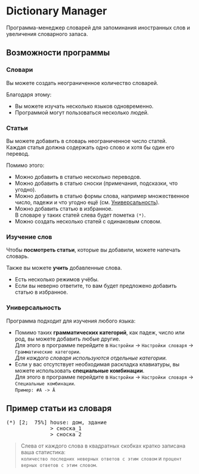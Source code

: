 # Dictionary Manager
Программа-менеджер словарей для запоминания иностранных слов и увеличения словарного запаса.

## Возможности программы
### Словари
Вы можете создать неограниченное количество словарей.

Благодаря этому:
- Вы можете изучать несколько языков одновременно.
- Программой могут пользоваться несколько людей.

### Статьи
Вы можете добавить в словарь неограниченное число статей.<br>
Каждая статья должна содержать одно слово и хотя бы один его перевод.

Помимо этого:
- Можно добавить в статью несколько переводов.
- Можно добавить в статью сноски (примечания, подсказки, что угодно).
- Можно добавить в статью формы слова, например множественное число, падежи и что угодно ещё (см. <a href="#универсальность">Универсальность</a>).
- Можно добавить статью в избранное.<br>
  В словаре у таких статей слева будет пометка `(*)`.
- Можно создать несколько статей с одинаковым словом.

### Изучение слов
Чтобы <b>посмотреть статьи</b>, которые вы добавили, можете напечать словарь.

Также вы можете <b>учить</b> добавленные слова.
- Есть несколько режимов учёбы.
- Если вы неверно ответите, то вам будет предложено добавить статью в избранное.

### Универсальность
Программа подходит для изучения любого языка:
- Помимо таких <b>грамматических категорий</b>, как падеж, число или род, вы можете добавить любые другие.<br>
  Для этого в программе перейдите в `Настройки` -> `Настройки словаря` -> `Грамматические категории`.<br>
  *Для каждого словаря используются отдельные категории.*
- Если у вас отсутствует необходимая раскладка клавиатуры, вы можете использовать <b>специальные комбинации</b>.<br>
  Для этого в программе перейдите в `Настройки` -> `Настройки словаря` -> `Специальные комбинации`.<br>
  `Пример: #A -> Ä`

## Пример статьи из словаря
<pre>
(*) [2;  75%] house: дом, здание
              > сноска_1
              > сноска_2
</pre>
> Слева от каждого слова в квадратных скобках кратко записана ваша статистика:<br>
`количество последних неверных ответов с этим словом` и `процент верных ответов с этим словом`.
